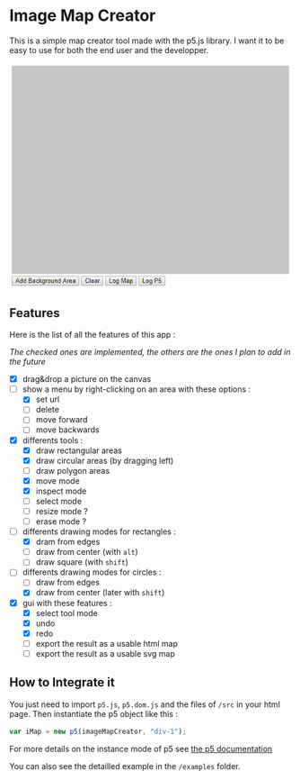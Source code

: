 # Image Map Creator

This is a simple map creator tool made with the p5.js library. I want it
to be easy to use for both the end user and the developper.

![demo gif](images/image-map-creator.gif)

## Features

Here is the list of all the features of this app :

_The checked ones are implemented, the others are the ones I plan to add in the future_

-   [x] drag&drop a picture on the canvas
-   [ ] show a menu by right-clicking on an area with these options :
	-   [x] set url
	-   [ ] delete
	-   [ ] move forward
	-   [ ] move backwards
-   [x] differents tools :
	-   [x] draw rectangular areas
	-   [x] draw circular areas (by dragging left)
	-   [ ] draw polygon areas
	-   [X] move mode
	-   [x] inspect mode
	-   [ ] select mode
	-   [ ] resize mode ?
	-   [ ] erase mode ?
-   [ ] differents drawing modes for rectangles :
	-   [x] dram from edges
	-   [ ] draw from center (with `alt`)
	-   [ ] draw square (with `shift`)
-   [ ] differents drawing modes for circles :
	-   [ ] draw from edges
	-   [x] draw from center (later with `shift`)
-   [x] gui with these features :
	-   [x] select tool mode
	-   [x] undo
	-   [x] redo
	-   [ ] export the result as a usable html map
	-   [ ] export the result as a usable svg map

## How to Integrate it

You just need to import `p5.js`, `p5.dom.js` and the files of `/src` in
your html page. Then instantiate the p5 object like this :

```JavaScript
var iMap = new p5(imageMapCreator, "div-1");
```
For more details on the instance mode of p5 see [the p5 documentation](https://p5js.org/examples/instance-mode-instance-container.html)

You can also see the detailled example in the `/examples` folder.